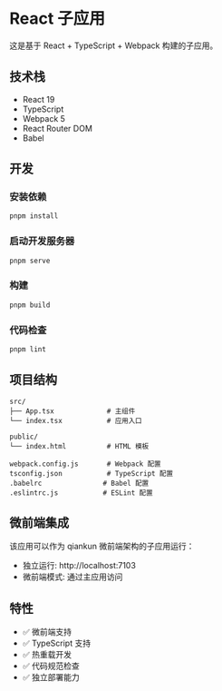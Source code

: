 # React 子应用

这是基于 React + TypeScript + Webpack 构建的子应用。

## 技术栈

- React 19
- TypeScript
- Webpack 5
- React Router DOM
- Babel

## 开发

### 安装依赖

```bash
pnpm install
```

### 启动开发服务器

```bash
pnpm serve
```

### 构建

```bash
pnpm build
```

### 代码检查

```bash
pnpm lint
```

## 项目结构

```
src/
├── App.tsx             # 主组件
└── index.tsx           # 应用入口

public/
└── index.html          # HTML 模板

webpack.config.js       # Webpack 配置
tsconfig.json           # TypeScript 配置
.babelrc               # Babel 配置
.eslintrc.js           # ESLint 配置
```

## 微前端集成

该应用可以作为 qiankun 微前端架构的子应用运行：

- 独立运行: http://localhost:7103
- 微前端模式: 通过主应用访问

## 特性

- ✅ 微前端支持
- ✅ TypeScript 支持
- ✅ 热重载开发
- ✅ 代码规范检查
- ✅ 独立部署能力
